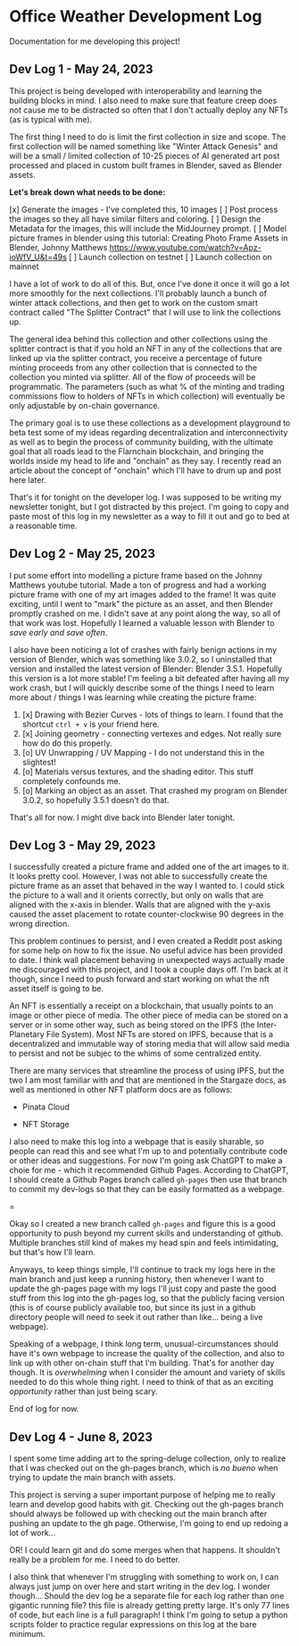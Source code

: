 # Office Weather Development Log

Documentation for me developing this project!

## Dev Log 1 - May 24, 2023

This project is being developed with interoperability and learning the building blocks in mind. I also need to make sure that feature creep does not cause me to be distracted so often that I don't actually deploy any NFTs (as is typical with me).

The first thing I need to do is limit the first collection in size and scope. The first collection will be named something like "Winter Attack Genesis" and will be a small / limited collection of 10-25 pieces of AI generated art post processed and placed in custom built frames in Blender, saved as Blender assets.

**Let's break down what needs to be done:**

[x] Generate the images - I've completed this, 10 images
[ ] Post process the images so they all have similar filters and coloring.
[ ] Design the Metadata for the images, this will include the MidJourney prompt.
[ ] Model picture frames in blender using this tutorial: Creating Photo Frame Assets in Blender, Johnny Matthews https://www.youtube.com/watch?v=Apz-ioWfV_U&t=49s
[ ] Launch collection on testnet
[ ] Launch collection on mainnet

I have a lot of work to do all of this. But, once I've done it once it will go a lot more smoothly for the next collections. I'll probably launch a bunch of winter attack collections, and then get to work on the custom smart contract called "The Splitter Contract" that I will use to link the collections up.

The general idea behind this collection and other collections using the splitter contract is that if you hold an NFT in any of the collections that are linked up via the splitter contract, you receive a percentage of future minting proceeds from any other collection that is connected to the collection you minted via splitter. All of the flow of proceeds will be programmatic. The parameters (such as what % of the minting and trading commissions flow to holders of NFTs in which collection) will eventually be only adjustable by on-chain governance.

The primary goal is to use these collections as a development playground to beta test some of my ideas regarding decentralization and interconnectivity as well as to begin the process of community building, with the ultimate goal that all roads lead to the Flarnchain blockchain, and bringing the worlds inside my head to life and "onchain" as they say. I recently read an article about the concept of "onchain" which I'll have to drum up and post here later.

That's it for tonight on the developer log. I was supposed to be writing my newsletter tonight, but I got distracted by this project. I'm going to copy and paste most of this log in my newsletter as a way to fill it out and go to bed at a reasonable time.


## Dev Log 2 - May 25, 2023

I put some effort into modelling a picture frame based on the Johnny Matthews youtube tutorial. Made a ton of progress and had a working picture frame with one of my art images added to the frame! It was quite exciting, until I went to "mark" the picture as an asset, and then Blender promptly crashed on me. I didn't save at any point along the way, so all of that work was lost. Hopefully I learned a valuable lesson with Blender to *save early and save often*.

I also have been noticing a lot of crashes with fairly benign actions in my version of Blender, which was something like 3.0.2, so I uninstalled that version and installed the latest version of Blender: Blender 3.5.1. Hopefully this version is a lot more stable! I'm feeling a bit defeated after having all my work crash, but I will quickly describe some of the things I need to learn more about / things I was learning while creating the picture frame:

1. [x] Drawing with Bezier Curves - lots of things to learn. I found that the shortcut `ctrl + v` is your friend here.
2. [x] Joining geometry - connecting vertexes and edges. Not really sure how do do this properly.
3. [o] UV Unwrapping / UV Mapping - I do not understand this in the slightest!
4. [o] Materials versus textures, and the shading editor. This stuff completely confounds me.
5. [o] Marking an object as an asset. That crashed my program on Blender 3.0.2, so hopefully 3.5.1 doesn't do that.

That's all for now. I might dive back into Blender later tonight.

## Dev Log 3 - May 29, 2023

I successfully created a picture frame and added one of the art images to it. It looks pretty cool. However, I was not able to successfully create the picture frame as an asset that behaved in the way I wanted to. I could stick the picture to a wall and it orients correctly, but only on walls that are aligned with the x-axis in blender. Walls that are aligned with the y-axis caused the asset placement to rotate counter-clockwise 90 degrees in the wrong direction.

This problem continues to persist, and I even created a Reddit post asking for some help on how to fix the issue. No useful advice has been provided to date. I think wall placement behaving in unexpected ways actually made me discouraged with this project, and I took a couple days off. I'm back at it though, since I need to push forward and start working on what the nft asset itself is going to be.

An NFT is essentially a receipt on a blockchain, that usually points to an image or other piece of media. The other piece of media can be stored on a server or in some other way, such as being stored on the IPFS (the Inter-Planetary File System). Most NFTs are stored on IPFS, because that is a decentralized and immutable way of storing media that will allow said media to persist and not be subjec to the whims of some centralized entity.

There are many services that streamline the process of using IPFS, but the two I am most familiar with and that are mentioned in the Stargaze docs, as well as mentioned in other NFT platform docs are as follows:

- Pinata Cloud

- NFT Storage

I also need to make this log into a webpage that is easily sharable, so people can read this and see what I'm up to and potentially contribute code or other ideas and suggestions. For now I'm going ask ChatGPT to make a choie for me - which it recommended Github Pages. According to ChatGPT, I should create a Github Pages branch called `gh-pages` then use that branch to commit my dev-logs so that they can be easily formatted as a webpage.

=

Okay so I created a new branch called `gh-pages` and figure this is a good opportunity to push beyond my current skills and understanding of github. Multiple branches still kind of makes my head spin and feels intimidating, but that's how I'll learn.

Anyways, to keep things simple, I'll continue to track my logs here in the main branch and just keep a running history, then whenever I want to update the gh-pages page with my logs I'll just copy and paste the good stuff from this log into the gh-pages log, so that the publicly facing version (this is of course publicly available too, but since its just in a github directory people will need to seek it out rather than like... being a live webpage).

Speaking of a webpage, I think long term, unusual-circumstances should have it's own webpage to increase the quality of the collection, and also to link up with other on-chain stuff that I'm building. That's for another day though. It is *overwhelming* when I consider the amount and variety of skills needed to do this whole thing right. I need to think of that as an exciting *opportunity* rather than just being scary.

End of log for now.

## Dev Log 4 - June 8, 2023

I spent some time adding art to the spring-deluge collection, only to realize that I was checked out on the gh-pages branch, which is *no bueno* when trying to update the main branch with assets.

This project is serving a super important purpose of helping me to really learn and develop good habits with git. Checking out the gh-pages branch should always be followed up with checking out the main branch after pushing an update to the gh page. Otherwise, I'm going to end up redoing a lot of work...

OR! I could learn git and do some merges when that happens. It shouldn't really be a problem for me. I need to do better.

I also think that whenever I'm struggling with something to work on, I can always just jump on over here and start writing in the dev log. I wonder though... Should the dev log be a separate file for each log rather than one gigantic running file? this file is already getting pretty large. It's only 77 lines of code, but each line is a full paragraph! I think I'm going to setup a python scripts folder to practice regular expressions on this log at the bare minimum.